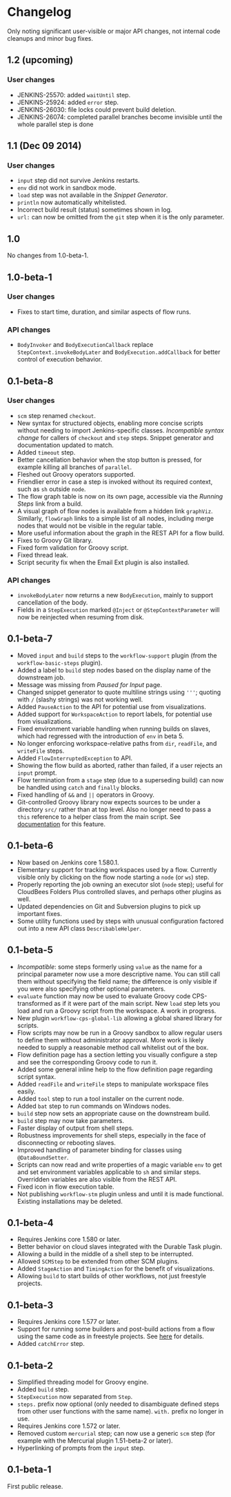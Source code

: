 # Changelog

Only noting significant user-visible or major API changes, not internal code cleanups and minor bug fixes.

## 1.2 (upcoming)

### User changes
* JENKINS-25570: added `waitUntil` step.
* JENKINS-25924: added `error` step.
* JENKINS-26030: file locks could prevent build deletion.
* JENKINS-26074: completed parallel branches become invisible until the whole parallel step is done

## 1.1 (Dec 09 2014)

### User changes
* `input` step did not survive Jenkins restarts.
* `env` did not work in sandbox mode.
* `load` step was not available in the _Snippet Generator_.
* `println` now automatically whitelisted.
* Incorrect build result (status) sometimes shown in log.
* `url:` can now be omitted from the `git` step when it is the only parameter.

## 1.0

No changes from 1.0-beta-1.

## 1.0-beta-1

### User changes
* Fixes to start time, duration, and similar aspects of flow runs.

### API changes
* `BodyInvoker` and `BodyExecutionCallback` replace `StepContext.invokeBodyLater` and `BodyExecution.addCallback` for better control of execution behavior.

## 0.1-beta-8

### User changes
* `scm` step renamed `checkout`.
* New syntax for structured objects, enabling more concise scripts without needing to import Jenkins-specific classes. _Incompatible syntax change_ for callers of `checkout` and `step` steps. Snippet generator and documentation updated to match.
* Added `timeout` step.
* Better cancellation behavior when the stop button is pressed, for example killing all branches of `parallel`.
* Fleshed out Groovy operators supported.
* Friendlier error in case a step is invoked without its required context, such as `sh` outside `node`.
* The flow graph table is now on its own page, accessible via the _Running Steps_ link from a build.
* A visual graph of flow nodes is available from a hidden link `graphViz`. Similarly, `flowGraph` links to a simple list of all nodes, including merge nodes that would not be visible in the regular table.
* More useful information about the graph in the REST API for a flow build.
* Fixes to Groovy Git library.
* Fixed form validation for Groovy script.
* Fixed thread leak.
* Script security fix when the Email Ext plugin is also installed.

### API changes
* `invokeBodyLater` now returns a new `BodyExecution`, mainly to support cancellation of the body.
* Fields in a `StepExecution` marked `@Inject` or `@StepContextParameter` will now be reinjected when resuming from disk.

## 0.1-beta-7
* Moved `input` and `build` steps to the `workflow-support` plugin (from the `workflow-basic-steps` plugin).
* Added a label to `build` step nodes based on the display name of the downstream job.
* Message was missing from _Paused for Input_ page.
* Changed snippet generator to quote multiline strings using `'''`; quoting with `/` (slashy strings) was not working well.
* Added `PauseAction` to the API for potential use from visualizations.
* Added support for `WorkspaceAction` to report labels, for potential use from visualizations.
* Fixed environment variable handling when running builds on slaves, which had regressed with the introduction of `env` in beta 5.
* No longer enforcing workspace-relative paths from `dir`, `readFile`, and `writeFile` steps.
* Added `FlowInterruptedException` to API.
* Showing the flow build as aborted, rather than failed, if a user rejects an `input` prompt.
* Flow termination from a `stage` step (due to a superseding build) can now be handled using `catch` and `finally` blocks.
* Fixed handling of `&&` and `||` operators in Groovy.
* Git-controlled Groovy library now expects sources to be under a directory `src/` rather than at top level. Also no longer need to pass a `this` reference to a helper class from the main script. See [documentation](cps-global-lib/README.md) for this feature.

## 0.1-beta-6
* Now based on Jenkins core 1.580.1.
* Elementary support for tracking workspaces used by a flow. Currently visible only by clicking on the flow node starting a `node` (or `ws`) step.
* Properly reporting the job owning an executor slot (`node` step); useful for CloudBees Folders Plus controlled slaves, and perhaps other plugins as well.
* Updated dependencies on Git and Subversion plugins to pick up important fixes.
* Some utility functions used by steps with unusual configuration factored out into a new API class `DescribableHelper`.

## 0.1-beta-5
* _Incompatible_: some steps formerly using `value` as the name for a principal parameter now use a more descriptive name. You can still call them without specifying the field name; the difference is only visible if you were also specifying other optional parameters.
* `evaluate` function may now be used to evaluate Groovy code CPS-transformed as if it were part of the main script. New `load` step lets you load and run a Groovy script from the workspace. A work in progress.
* New plugin `workflow-cps-global-lib` allowing a global shared library for scripts.
* Flow scripts may now be run in a Groovy sandbox to allow regular users to define them without administrator approval. More work is likely needed to supply a reasonable method call whitelist out of the box.
* Flow definition page has a section letting you visually configure a step and see the corresponding Groovy code to run it.
* Added some general inline help to the flow definition page regarding script syntax.
* Added `readFile` and `writeFile` steps to manipulate workspace files easily.
* Added `tool` step to run a tool installer on the current node.
* Added `bat` step to run commands on Windows nodes.
* `build` step now sets an appropriate cause on the downstream build.
* `build` step may now take parameters.
* Faster display of output from shell steps.
* Robustness improvements for shell steps, especially in the face of disconnecting or rebooting slaves.
* Improved handling of parameter binding for classes using `@DataBoundSetter`.
* Scripts can now read and write properties of a magic variable `env` to get and set environment variables applicable to `sh` and similar steps. Overridden variables are also visible from the REST API.
* Fixed icon in flow execution table.
* Not publishing `workflow-stm` plugin unless and until it is made functional. Existing installations may be deleted.

## 0.1-beta-4
* Requires Jenkins core 1.580 or later.
* Better behavior on cloud slaves integrated with the Durable Task plugin.
* Allowing a build in the middle of a shell step to be interrupted.
* Allowed `SCMStep` to be extended from other SCM plugins.
* Added `StageAction` and `TimingAction` for the benefit of visualizations.
* Allowing `build` to start builds of other workflows, not just freestyle projects.

## 0.1-beta-3
* Requires Jenkins core 1.577 or later.
* Support for running some builders and post-build actions from a flow using the same code as in freestyle projects. See [here](basic-steps/CORE-STEPS.md) for details.
* Added `catchError` step.

## 0.1-beta-2

* Simplified threading model for Groovy engine.
* Added `build` step.
* `StepExecution` now separated from `Step`.
* `steps.` prefix now optional (only needed to disambiguate defined steps from other user functions with the same name). `with.` prefix no longer in use.
* Requires Jenkins core 1.572 or later.
* Removed custom `mercurial` step; can now use a generic `scm` step (for example with the Mercurial plugin 1.51-beta-2 or later).
* Hyperlinking of prompts from the `input` step.

## 0.1-beta-1

First public release.
